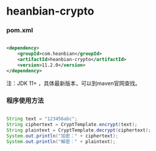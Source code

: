 # heanbian-crypto

### pom.xml

```xml

<dependency>
	<groupId>com.heanbian</groupId>
	<artifactId>heanbian-crypto</artifactId>
	<version>11.2.0</version>
</dependency>

```

注：JDK 11+ ，具体最新版本，可以到maven官网查找。

### 程序使用方法

```java

String text = "123456abc";
String ciphertext = CryptTemplate.encrypt(text);
String plaintext = CryptTemplate.decrypt(ciphertext);
System.out.println("加密：" + ciphertext);
System.out.println("解密：" + plaintext);

```
